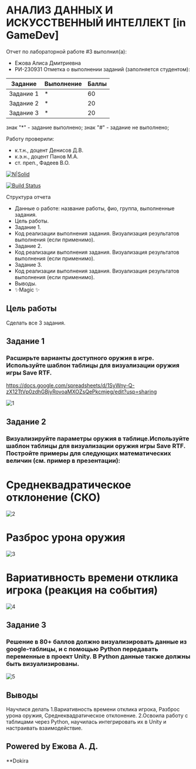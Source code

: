# АНАЛИЗ ДАННЫХ И ИСКУССТВЕННЫЙ ИНТЕЛЛЕКТ [in GameDev]
Отчет по лабораторной работе #3 выполнил(а):
- Ежова Алиса Дмитриевна
- РИ-230931
Отметка о выполнении заданий (заполняется студентом):

| Задание | Выполнение | Баллы |
| ------ | ------ | ------ |
| Задание 1 | * | 60 |
| Задание 2 | * | 20 |
| Задание 3 | * | 20 |

знак "*" - задание выполнено; знак "#" - задание не выполнено;

Работу проверили:
- к.т.н., доцент Денисов Д.В.
- к.э.н., доцент Панов М.А.
- ст. преп., Фадеев В.О.

[![N|Solid](https://cldup.com/dTxpPi9lDf.thumb.png)](https://nodesource.com/products/nsolid)

[![Build Status](https://travis-ci.org/joemccann/dillinger.svg?branch=master)](https://travis-ci.org/joemccann/dillinger)

Структура отчета

- Данные о работе: название работы, фио, группа, выполненные задания.
- Цель работы.
- Задание 1.
- Код реализации выполнения задания. Визуализация результатов выполнения (если применимо).
- Задание 2.
- Код реализации выполнения задания. Визуализация результатов выполнения (если применимо).
- Задание 3.
- Код реализации выполнения задания. Визуализация результатов выполнения (если применимо).
- Выводы.
- ✨Magic ✨

## Цель работы
Сделать все 3 задания.

## Задание 1
### Расширьте варианты доступного оружия в игре. Используйте шаблон таблицы для визуализации оружия игры Save RTF.

https://docs.google.com/spreadsheets/d/1SyWny-Q-zX12TtVp0zdhGBjyRovoaMXOZsQePkcmjeg/edit?usp=sharing


![1](https://github.com/user-attachments/assets/0c9764c6-b2ff-4384-bfac-bdf558db3f6c)


## Задание 2
### Визуализируйте параметры оружия в таблице.Используйте шаблон таблицы для визуализации оружия игры Save RTF. Постройте примеры для следующих математических величин (см. пример в презентации):

# Среднеквадратическое отклонение (СКО)

![2](https://github.com/user-attachments/assets/da78c2b8-3a30-4d99-9272-b7122e97fff0)




# Разброс урона оружия



![3](https://github.com/user-attachments/assets/14246d56-6eb5-4d63-a91d-5dc2dd5214f2)



# Вариативность времени отклика игрока (реакция на события)

![4](https://github.com/user-attachments/assets/c71ea0b9-991a-4ccb-bd57-8a6d7d054620)



## Задание 3
### Решение в 80+ баллов должно визуализировать данные из google-таблицы, и с помощью Python передавать переменные в проект Unity. В Python данные также должны быть визуализированы.


![5](https://github.com/user-attachments/assets/7ecfdf47-caf5-42d8-a1b3-dcb3bfbed961)



## Выводы

Научлися делать 
1.Вариативность времени отклика игрока, Разброс урона оружия, Среднеквадратическое отклонение.
2.Освоила работу с таблицами через Python, научилась интегрировать их в Unity и настраивать взаимодействие.



## Powered by Ежова А. Д.

**Dokira
